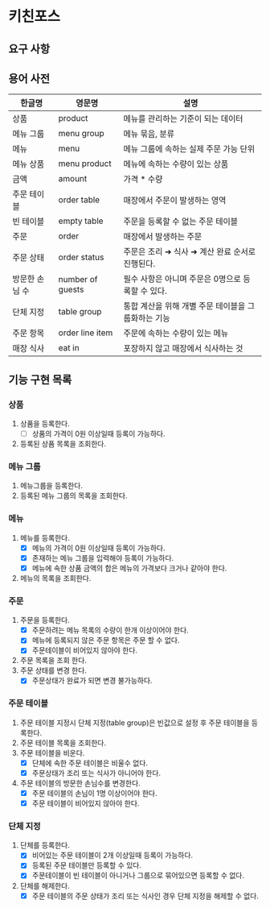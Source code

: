 # 키친포스

## 요구 사항

## 용어 사전

| 한글명 | 영문명 | 설명 |
| --- | --- | --- |
| 상품 | product | 메뉴를 관리하는 기준이 되는 데이터 |
| 메뉴 그룹 | menu group | 메뉴 묶음, 분류 |
| 메뉴 | menu | 메뉴 그룹에 속하는 실제 주문 가능 단위 |
| 메뉴 상품 | menu product | 메뉴에 속하는 수량이 있는 상품 |
| 금액 | amount | 가격 * 수량 |
| 주문 테이블 | order table | 매장에서 주문이 발생하는 영역 |
| 빈 테이블 | empty table | 주문을 등록할 수 없는 주문 테이블 |
| 주문 | order | 매장에서 발생하는 주문 |
| 주문 상태 | order status | 주문은 조리 ➜ 식사 ➜ 계산 완료 순서로 진행된다. |
| 방문한 손님 수 | number of guests | 필수 사항은 아니며 주문은 0명으로 등록할 수 있다. |
| 단체 지정 | table group | 통합 계산을 위해 개별 주문 테이블을 그룹화하는 기능 |
| 주문 항목 | order line item | 주문에 속하는 수량이 있는 메뉴 |
| 매장 식사 | eat in | 포장하지 않고 매장에서 식사하는 것 |

## 기능 구현 목록

### 상품
1. 상품을 등록한다.
   - [ ] 상품의 가격이 0원 이상일때 등록이 가능하다.
2. 등록된 상품 목록을 조회한다.

### 메뉴 그룹
1. 메뉴그룹을 등록한다.
2. 등록된 메뉴 그룹의 목록을 조회한다.

### 메뉴
1. 메뉴를 등록한다.
   - [x] 메뉴의 가격이 0원 이상일때 등록이 가능하다.
   - [x] 존재하는 메뉴 그룹을 입력해야 등록이 가능하다.
   - [x] 메뉴에 속한 상품 금액의 합은 메뉴의 가격보다 크거나 같아야 한다.
2. 메뉴의 목록을 조회한다.

### 주문
1. 주문을 등록한다.
   - [x] 주문하려는 메뉴 목록의 수량이 한개 이상이어야 한다.
   - [x] 메뉴에 등록되지 않은 주문 항목은 주문 할 수 없다.
   - [x] 주문테이블이 비어있지 않아야 한다.
2. 주문 목록을 조회 한다.
3. 주문 상태를 변경 한다.
   - [x] 주문상태가 완료가 되면 변경 불가능하다.

### 주문 테이블
1. 주문 테이블 지정시 단체 지정(table group)은 빈값으로 설정 후 주문 테이블을 등록한다.
2. 주문 테이블 목록을 조회한다.
3. 주문 테이블을 비운다.
   - [x] 단체에 속한 주문 테이블은 비울수 없다.
   - [x] 주문상태가 조리 또는 식사가 아니어야 한다.
4. 주문 테이블의 방문한 손님수를 변경한다.
   - [x] 주문 테이블의 손님이 1명 이상이어야 한다.
   - [x] 주문 테이블이 비어있지 않아야 한다.

### 단체 지정
1. 단체를 등록한다.
   - [x] 비어있는 주문 테이블이 2개 이상일때 등록이 가능하다.
   - [x] 등록된 주문 테이블만 등록할 수 있다.
   - [x] 주문테이블이 빈 테이블이 아니거나 그룹으로 묶어있으면 등록할 수 없다.
2. 단체를 해제한다.
   - [x] 주문 테이블의 주문 상태가 조리 또는 식사인 경우 단체 지정을 해제할 수 없다.